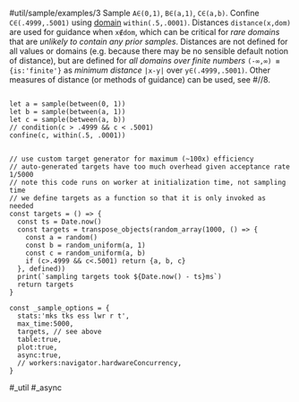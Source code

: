 #util/sample/examples/3 Sample `A∈(0,1)`, `B∈(a,1)`, `C∈(a,b)`. Confine `C∈(.4999,.5001)` using [domain](#///domains) `within(.5,.0001)`. Distances `distance(x,dom)` are used for guidance when `x∉dom`, which can be critical for _rare domains_ that are _unlikely to contain any prior samples_. Distances are not defined for all values or domains (e.g. because there may be no sensible default notion of distance), but are defined for _all domains over finite numbers_ `(-∞,∞) ≡ {is:'finite'}` as _minimum distance_ `|x-y|` over `y∈(.4999,.5001)`. Other measures of distance (or methods of guidance) can be used, see #//8.
```js:js_input

let a = sample(between(0, 1))
let b = sample(between(a, 1))
let c = sample(between(a, b))
// condition(c > .4999 && c < .5001)
confine(c, within(.5, .0001))

```
```js:js_removed

// use custom target generator for maximum (~100x) efficiency
// auto-generated targets have too much overhead given acceptance rate 1/5000
// note this code runs on worker at initialization time, not sampling time
// we define targets as a function so that it is only invoked as needed
const targets = () => {
  const ts = Date.now()
  const targets = transpose_objects(random_array(1000, () => {
    const a = random()
    const b = random_uniform(a, 1)
    const c = random_uniform(a, b)
    if (c>.4999 && c<.5001) return {a, b, c}
  }, defined))
  print(`sampling targets took ${Date.now() - ts}ms`)
  return targets
}

const _sample_options = {
  stats:'mks tks ess lwr r t',
  max_time:5000,
  targets, // see above
  table:true,
  plot:true,
  async:true,
  // workers:navigator.hardwareConcurrency,
}

```
#_util #_async